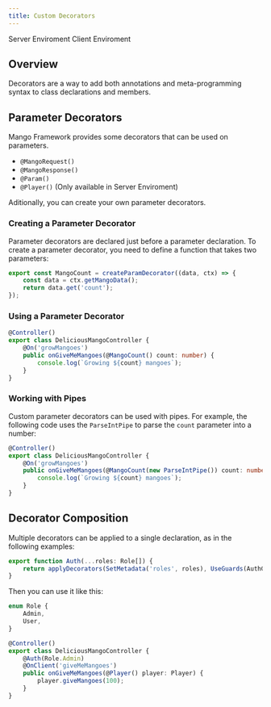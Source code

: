 ```yaml
---
title: Custom Decorators
---
```


<script lang="ts">
    import Badge from '$lib/Badge.svelte';
</script>

<Badge color='blue'>Server Enviroment</Badge>
<Badge color='green'>Client Enviroment</Badge>

## Overview

Decorators are a way to add both annotations and meta-programming syntax to class declarations and members.

## Parameter Decorators

Mango Framework provides some decorators that can be used on parameters.

-   `@MangoRequest()`
-   `@MangoResponse()`
-   `@Param()`
-   `@Player()` (Only available in <Badge color='blue'>Server Enviroment</Badge>)

Aditionally, you can create your own parameter decorators.

### Creating a Parameter Decorator

Parameter decorators are declared just before a parameter declaration. To create a parameter decorator, you need to define a function that takes two parameters:

```ts
export const MangoCount = createParamDecorator((data, ctx) => {
    const data = ctx.getMangoData();
    return data.get('count');
});
```

### Using a Parameter Decorator

```ts
@Controller()
export class DeliciousMangoController {
    @On('growMangoes')
    public onGiveMeMangoes(@MangoCount() count: number) {
        console.log(`Growing ${count} mangoes`);
    }
}
```

### Working with Pipes

Custom parameter decorators can be used with pipes. For example, the following code uses the `ParseIntPipe` to parse the `count` parameter into a number:

```ts
@Controller()
export class DeliciousMangoController {
    @On('growMangoes')
    public onGiveMeMangoes(@MangoCount(new ParseIntPipe()) count: number) {
        console.log(`Growing ${count} mangoes`);
    }
}
```

## Decorator Composition

Multiple decorators can be applied to a single declaration, as in the following examples:

```ts
export function Auth(...roles: Role[]) {
    return applyDecorators(SetMetadata('roles', roles), UseGuards(AuthGuard, RolesGuard));
}
```

Then you can use it like this:

```ts
enum Role {
    Admin,
    User,
}

@Controller()
export class DeliciousMangoController {
    @Auth(Role.Admin)
    @OnClient('giveMeMangoes')
    public onGiveMeMangoes(@Player() player: Player) {
        player.giveMangoes(100);
    }
}
```

